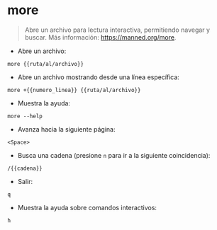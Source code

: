# more

> Abre un archivo para lectura interactiva, permitiendo navegar y buscar.
> Más información: <https://manned.org/more>.

- Abre un archivo:

`more {{ruta/al/archivo}}`

- Abre un archivo mostrando desde una línea específica:

`more +{{numero_linea}} {{ruta/al/archivo}}`

- Muestra la ayuda:

`more --help`

- Avanza hacia la siguiente página:

`<Space>`

- Busca una cadena (presione `n` para ir a la siguiente coincidencia):

`/{{cadena}}`

- Salir:

`q`

- Muestra la ayuda sobre comandos interactivos:

`h`
